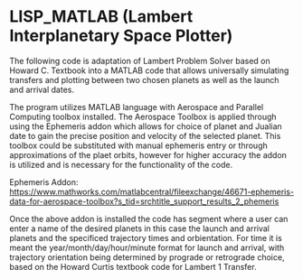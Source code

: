 # LISP_MATLAB (Lambert Interplanetary Space Plotter)
The following code is adaptation of Lambert Problem Solver based on Howard C. Textbook into a MATLAB code that allows universally simulating transfers and plotting between two chosen planets as well as the launch and arrival dates. 

The program utilizes MATLAB language with Aerospace and Parallel Computing toolbox installed. The Aerospace Toolbox is applied through using the Ephemeris addon which allows for choice of planet and Jualian date to gain the precise position and velocity of the selected planet. This toolbox could be substituted with manual ephemeris entry or through approximations of the plaet orbits, however for higher accuracy the addon is utilized and is necessary for the functionality of the code. 

Ephemeris Addon: https://www.mathworks.com/matlabcentral/fileexchange/46671-ephemeris-data-for-aerospace-toolbox?s_tid=srchtitle_support_results_2_phemeris

Once the above addon is installed the code has segment where a user can enter a name of the desired planets in this case the launch and arrival planets and the specificed trajectory times and orbientation. For time it is meant the year/month/day/hour/minute format for launch and arrival, with trajectory orientation being determined by prograde or retrograde choice, based on the Howard Curtis textbook code for Lambert 1 Transfer.
